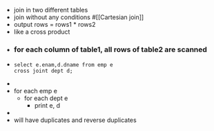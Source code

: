 - join in two different tables
- join without any conditions #[[Cartesian join]]
- output rows = rows1 * rows2
- like a cross product
- ### for each column of table1, all rows of table2 are scanned
- ```
  select e.enam,d.dname from emp e
  cross joint dept d;
  ```
-
- for each emp e
	- for each dept e
		- print e, d
-
- will have duplicates and reverse duplicates